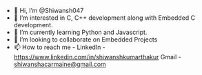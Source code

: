 - 👋 Hi, I’m @Shiwansh047
- 👀 I’m interested in C, C++ development along with Embedded C development.
- 🌱 I’m currently learning Python and Javascript.
- 💞️ I’m looking to collaborate on Embedded Projects
- 📫 How to reach me - LinkedIn - https://www.linkedin.com/in/shiwanshkumarthakur
                        Gmail - shiwanshacarmaine@gmail.com

<!---
Shiwansh047/Shiwansh047 is a ✨ special ✨ repository because its `README.md` (this file) appears on your GitHub profile.
You can click the Preview link to take a look at your changes.
--->
